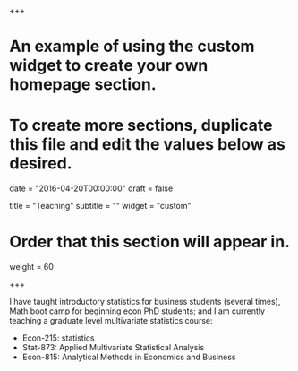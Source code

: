 +++
# An example of using the custom widget to create your own homepage section.
# To create more sections, duplicate this file and edit the values below as desired.

date = "2016-04-20T00:00:00"
draft = false

title = "Teaching"
subtitle = ""
widget = "custom"

# Order that this section will appear in.
weight = 60

+++

I have taught introductory statistics for business students (several times), Math boot camp for beginning econ PhD students; and I am currently teaching a graduate level multivariate statistics course:

- Econ-215: statistics 
- Stat-873: Applied Multivariate Statistical Analysis
- Econ-815: Analytical Methods in Economics and Business
